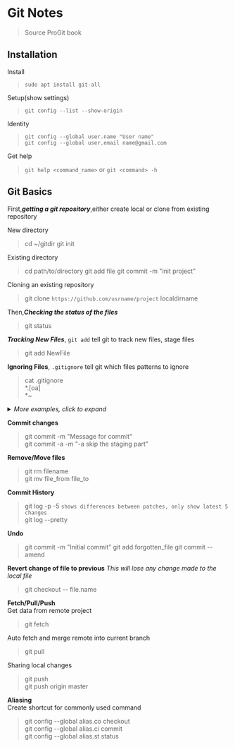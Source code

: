 # Git Notes
> Source ProGit book
## __Installation__

Install  
>`sudo apt install git-all`  

Setup(show settings)
>`git config --list --show-origin`

Identity
>`git config --global user.name "User name"`   
>`git config --global user.email name@gmail.com`

Get help
>`git help <command_name>` or `git <command> -h`

## __Git Basics__

First,**_getting a git repository_**,either create local or clone from existing repository

New directory
>cd ~/gitdir
>git init

Existing directory
>cd path/to/directory
>git add file
>git commit -m "init project"

Cloning an existing repository
>git clone `https://github.com/usrname/project` localdirname

Then,**_Checking the status of the files_**
>git status

**_Tracking New Files_**, `git add` tell git to track new files, stage files
>git add NewFile

**Ignoring Files**, `.gitignore` tell git which files patterns to ignore
>cat .gitignore  
>*.\[oa]   
>*~
<details>
    <summary><i>More examples, click to expand</i></summary>
    
[comment]: <> (use html tags to create collapse section https://gist.github.com/pierrejoubert73/902cc94d79424356a8d20be2b382e1ab)

Above example, tell git to ignore any files ending in ".o" or ".a" and also any file end with a tilde"~", another example as following

>\# ignore all .a files  
*.a  
\# but do track lib.a, even though you're ignoring .a files above  
!lib.a  
\# only ignore the TODO file in the current directory, not subdir/TODO  
/TODO  
\# ignore all files in any directory named build  
build/  
\# ignore doc/notes.txt, but not doc/server/arch.txt  
doc/*.txt  
\# ignore all .pdf files in the doc/ directory and any of its subdirectories  
doc/**/*.pdf
</details>


**Commit changes**
>git commit -m "Message for commit"  
>git commit -a -m "-a skip the staging part"

**Remove/Move files**
>git rm filename  
git mv file_from file_to

**Commit History**
>git log -p -5 `shows differences between patches, only show latest 5 changes`  
git log --pretty

**Undo**
>git commit -m "Initial commit"
git add forgotten_file
git commit --amend

**Revert change of file to previous**
*This will lose any change made to the local file*
>git checkout -- file.name

**Fetch/Pull/Push**  
Get data from remote project
>git fetch <remote>

Auto fetch and merge remote into current branch
>git pull

Sharing local changes
>git push <remote> <branch>  
>git push origin master

**Aliasing**  
Create shortcut for commonly used command
>git config --global alias.co checkout  
git config --global alias.ci commit  
git config --global alias.st status


